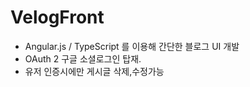 # VelogFront
 - Angular.js / TypeScript 를 이용해 간단한 블로그 UI 개발  
 - OAuth 2 구글 소셜로그인 탑재.
 - 유저 인증시에만 게시글 삭제,수정가능
